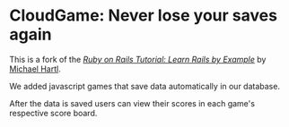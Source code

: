 # CloudGame: Never lose your saves again

This is a fork of the [*Ruby on Rails Tutorial: Learn Rails by Example*](http://railstutorial.org/) by [Michael Hartl](http://michaelhartl.com/).

We added javascript games that save data automatically in our database. 

After the data is saved users can view their scores in each game's respective score board.